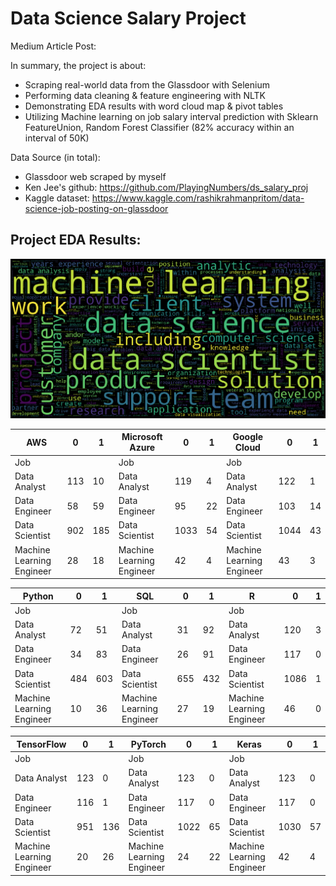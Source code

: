# Data Science Salary Project

Medium Article Post: 

In summary, the project is about:
- Scraping real-world data from the Glassdoor with Selenium
- Performing data cleaning & feature engineering with NLTK
- Demonstrating EDA results with word cloud map & pivot tables 
- Utilizing Machine learning on job salary interval prediction with Sklearn FeatureUnion, Random Forest Classifier (82% accuracy within an interval of 50K) 

Data Source (in total):
- Glassdoor web scraped by myself
- Ken Jee's github: https://github.com/PlayingNumbers/ds_salary_proj
- Kaggle dataset: https://www.kaggle.com/rashikrahmanpritom/data-science-job-posting-on-glassdoor

## Project EDA Results: 

![ScreenShot](https://github.com/Kizuna-Cheng/DS_Salary_Project/blob/main/Word_cloud.png)

AWS | 0 | 1 |                                                    Microsoft Azure | 0 | 1 |                                 Google Cloud | 0 | 1 |
--- | --- | --- |                                                --- | --- | --- |                                         --- | --- | --- |
Job |   |   |                                                    Job |   |   |                                             Job |   |   | 
Data Analyst | 113 | 10 |                                        Data Analyst | 119 | 4 |                                  Data Analyst | 122 | 1 | 
Data Engineer | 58 | 59 |                                        Data Engineer | 95 | 22 |                                 Data Engineer | 103 | 14 | 
Data Scientist | 902 | 185 |                                     Data Scientist | 1033 | 54 |                              Data Scientist | 1044 | 43 | 
Machine Learning Engineer | 28 | 18 |                            Machine Learning Engineer | 42 | 4 |                      Machine Learning Engineer | 43 | 3 |



Python | 0 | 1 |                                                 SQL | 0 | 1 |                                             R | 0 | 1 |
--- | --- | --- |                                                --- | --- | --- |                                         --- | --- | --- |
Job |   |   |                                                    Job |   |   |                                             Job |   |   | 
Data Analyst | 72 | 51 |                                         Data Analyst | 31 | 92 |                                  Data Analyst | 120 | 3 | 
Data Engineer | 34 | 83 |                                        Data Engineer | 26 | 91 |                                 Data Engineer | 117 | 0 | 
Data Scientist | 484 | 603 |                                     Data Scientist | 655 | 432 |                              Data Scientist | 1086 | 1 | 
Machine Learning Engineer | 10 | 36 |                            Machine Learning Engineer | 27 | 19 |                     Machine Learning Engineer | 46 | 0 |



TensorFlow | 0 | 1 |                                             PyTorch | 0 | 1 |                                         Keras | 0 | 1 |
--- | --- | --- |                                                --- | --- | --- |                                         --- | --- | --- |
Job |   |   |                                                    Job |   |   |                                             Job |   |   | 
Data Analyst | 123 | 0 |                                         Data Analyst | 123 | 0 |                                  Data Analyst | 123 | 0 | 
Data Engineer | 116 | 1 |                                        Data Engineer | 117 | 0 |                                 Data Engineer | 117 | 0 | 
Data Scientist | 951 | 136 |                                     Data Scientist | 1022 | 65 |                              Data Scientist | 1030 | 57 | 
Machine Learning Engineer | 20 | 26 |                            Machine Learning Engineer | 24 | 22 |                     Machine Learning Engineer | 42 | 4 |


